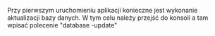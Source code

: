 Przy pierwszym uruchomieniu aplikacji konieczne jest wykonanie aktualizacji bazy danych. W tym celu należy przejść do konsoli a tam wpisać polecenie "database -update"
